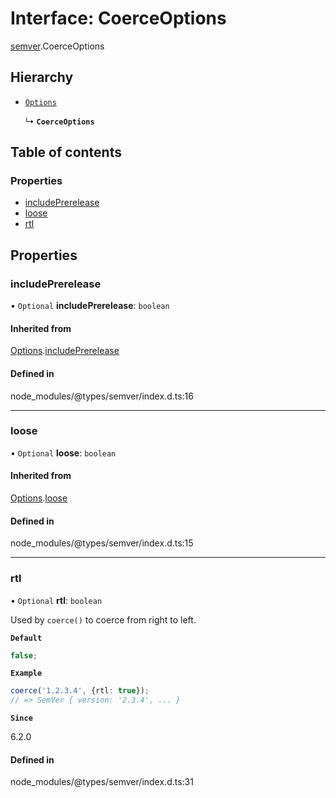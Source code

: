 # Interface: CoerceOptions

[semver](../modules/semver.md).CoerceOptions

## Hierarchy

- [`Options`](semver.Options.md)

  ↳ **`CoerceOptions`**

## Table of contents

### Properties

- [includePrerelease](semver.CoerceOptions.md#includeprerelease)
- [loose](semver.CoerceOptions.md#loose)
- [rtl](semver.CoerceOptions.md#rtl)

## Properties

### includePrerelease

• `Optional` **includePrerelease**: `boolean`

#### Inherited from

[Options](semver.Options.md).[includePrerelease](semver.Options.md#includeprerelease)

#### Defined in

node_modules/@types/semver/index.d.ts:16

---

### loose

• `Optional` **loose**: `boolean`

#### Inherited from

[Options](semver.Options.md).[loose](semver.Options.md#loose)

#### Defined in

node_modules/@types/semver/index.d.ts:15

---

### rtl

• `Optional` **rtl**: `boolean`

Used by `coerce()` to coerce from right to left.

**`Default`**

```ts
false;
```

**`Example`**

```ts
coerce('1.2.3.4', {rtl: true});
// => SemVer { version: '2.3.4', ... }
```

**`Since`**

6.2.0

#### Defined in

node_modules/@types/semver/index.d.ts:31
